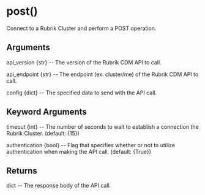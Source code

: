 # post()

Connect to a Rubrik Cluster and perform a POST operation.

## Arguments
api_version {str} -- The version of the Rubrik CDM API to call.

api_endpoint {str} -- The endpoint (ex. cluster/me) of the Rubrik CDM API to call.

config {dict} -- The specified data to send with the API call.


## Keyword Arguments
timeout {int} -- The number of seconds to wait to establish a connection the Rubrik Cluster. (default: {15})

authentication {bool} -- Flag that specifies whether or not to utilize authentication when making the API call. (default: {True})


## Returns
dict -- The response body of the API call.



